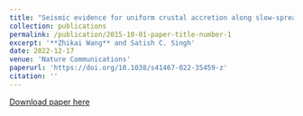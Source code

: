 ```yaml
---
title: "Seismic evidence for uniform crustal accretion along slow-spreading ridges in the equatorial Atlantic Ocean"
collection: publications
permalink: /publication/2015-10-01-paper-title-number-1
excerpt: '**Zhikai Wang** and Satish C. Singh'
date: 2022-12-17
venue: 'Nature Communications'
paperurl: 'https://doi.org/10.1038/s41467-022-35459-z'
citation: ''
---
```

[Download paper here](https://doi.org/10.1038/s41467-022-35459-z)
